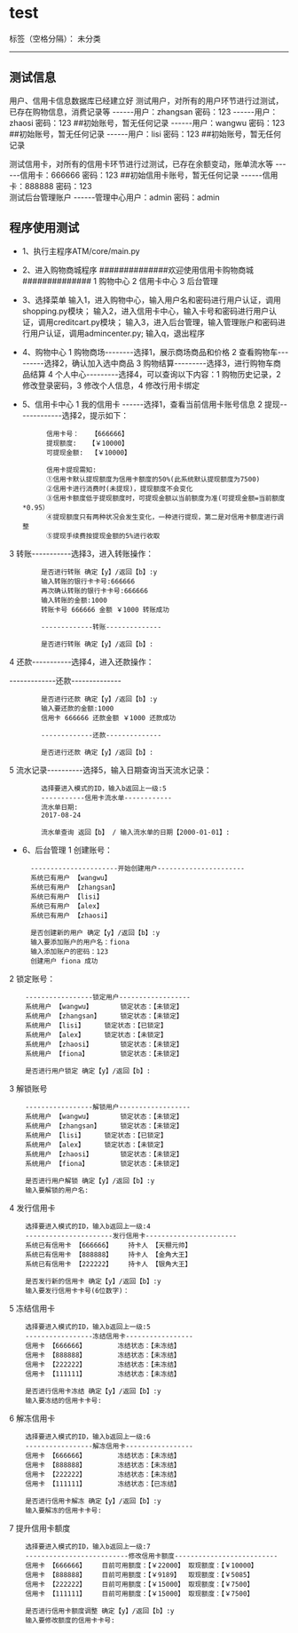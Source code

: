 ﻿# test

标签（空格分隔）： 未分类

---
## 测试信息 ##
用户、信用卡信息数据库已经建立好
测试用户，对所有的用户环节进行过测试，已存在购物信息，消费记录等
        ------用户：zhangsan   密码：123
        ------用户：zhaosi     密码：123     ##初始账号，暂无任何记录
        ------用户：wangwu     密码：123     ##初始账号，暂无任何记录
        ------用户：lisi        密码：123     ##初始账号，暂无任何记录

测试信用卡，对所有的信用卡环节进行过测试，已存在余额变动，账单流水等
        ------信用卡：666666   密码：123     ##初始信用卡账号，暂无任何记录
        ------信用卡：888888   密码：123    
测试后台管理账户
        ------管理中心用户：admin  密码：admin

## 程序使用测试 ##
- 1、执行主程序ATM/core/main.py
- 2、进入购物商城程序
##############欢迎使用信用卡购物商城############## 
1 购物中心
2 信用卡中心
3 后台管理

- 3、选择菜单
输入1，进入购物中心，输入用户名和密码进行用户认证，调用shopping.py模块；
输入2，进入信用卡中心，输入卡号和密码进行用户认证，调用creditcart.py模块；
输入3，进入后台管理，输入管理账户和密码进行用户认证，调用admincenter.py;
输入q，退出程序

- 4、购物中心
1 购物商场--------选择1，展示商场商品和价格
2 查看购物车---------选择2，确认加入选中商品
3 购物结算---------选择3，进行购物车商品结算
4 个人中心---------选择4，可以查询以下内容：1 购物历史记录，2 修改登录密码，3 修改个人信息，4 修改行用卡绑定
- 5、信用卡中心
1 我的信用卡 ------选择1，查看当前信用卡账号信息
2 提现-------------选择2，提示如下：
            
            信用卡号：	【666666】
            提现额度:	【￥10000】
            可提现金额:	【￥10000】
            
            信用卡提现需知:
            ①信用卡默认提现额度为信用卡额度的50%(此系统默认提现额度为7500)
            ②信用卡进行消费时(未提现)，提现额度不会变化
            ③信用卡额度低于提现额度时，可提现金额以当前额度为准(可提现金额=当前额度*0.95）
            ④提现额度只有两种状况会发生变化，一种进行提现，第二是对信用卡额度进行调整
            ⑤提现手续费按提现金额的5%进行收取
3 转账-----------选择3，进入转账操作：

            是否进行转账 确定【y】/返回【b】:y
            输入转账的银行卡卡号:666666
            再次确认转账的银行卡卡号:666666
            输入转账的金额:1000
            转账卡号 666666 金额 ￥1000 转账成功 
            
            -------------转账--------------
            
            是否进行转账 确定【y】/返回【b】:

 4 还款-----------选择4，进入还款操作：

-------------还款--------------

            是否进行还款 确定【y】/返回【b】:y
            输入要还款的金额:1000
            信用卡 666666 还款金额 ￥1000 还款成功 
            
            -------------还款--------------
            
            是否进行还款 确定【y】/返回【b】:


   5 流水记录----------选择5，输入日期查询当天流水记录：

            选择要进入模式的ID，输入b返回上一级:5
            -----------信用卡流水单------------
            流水单日期:
            2017-08-24
            
            流水单查询 返回【b】 / 输入流水单的日期【2000-01-01】:

- 6、后台管理
1 创建账号：
        
        ----------------------开始创建用户----------------------
        系统已有用户 【wangwu】
        系统已有用户 【zhangsan】
        系统已有用户 【lisi】
        系统已有用户 【alex】
        系统已有用户 【zhaosi】
        
        是否创建新的用户 确定【y】/返回【b】:y
        输入要添加账户的用户名：fiona
        输入添加账户的密码：123
        创建用户 fiona 成功
        
2 锁定账号：

        -----------------锁定用户------------------
        系统用户 【wangwu】		锁定状态：【未锁定】
        系统用户 【zhangsan】		锁定状态：【未锁定】
        系统用户 【lisi】		锁定状态：【已锁定】
        系统用户 【alex】		锁定状态：【未锁定】
        系统用户 【zhaosi】		锁定状态：【未锁定】
        系统用户 【fiona】		锁定状态：【未锁定】
        
        是否进行用户锁定 确定【y】/返回【b】:

3 解锁账号

        -----------------解锁用户------------------
        系统用户 【wangwu】		锁定状态：【未锁定】
        系统用户 【zhangsan】		锁定状态：【未锁定】
        系统用户 【lisi】		锁定状态：【已锁定】
        系统用户 【alex】		锁定状态：【未锁定】
        系统用户 【zhaosi】		锁定状态：【未锁定】
        系统用户 【fiona】		锁定状态：【未锁定】
        
        是否进行用户解锁 确定【y】/返回【b】:y
        输入要解锁的用户名:

4 发行信用卡

        选择要进入模式的ID，输入b返回上一级:4
        ----------------------发行信用卡-----------------------
        系统已有信用卡 【666666】 	持卡人 【天棚元帅】
        系统已有信用卡 【888888】 	持卡人 【金角大王】
        系统已有信用卡 【222222】 	持卡人 【银角大王】
        
        是否发行新的信用卡 确定【y】/返回【b】:y
        输入要发行信用卡卡号(6位数字)：

5 冻结信用卡

        选择要进入模式的ID，输入b返回上一级:5
        -----------------冻结信用卡-----------------
        信用卡 【666666】		冻结状态：【未冻结】
        信用卡 【888888】		冻结状态：【未冻结】
        信用卡 【222222】		冻结状态：【未冻结】
        信用卡 【111111】		冻结状态：【未冻结】
        
        是否进行信用卡冻结 确定【y】/返回【b】:y
        输入要冻结的信用卡卡号:

6 解冻信用卡

        选择要进入模式的ID，输入b返回上一级:6
        -----------------解冻信用卡-----------------
        信用卡 【666666】		冻结状态：【未冻结】
        信用卡 【888888】		冻结状态：【未冻结】
        信用卡 【222222】		冻结状态：【未冻结】
        信用卡 【111111】		冻结状态：【已冻结】
        
        是否进行信用卡解冻 确定【y】/返回【b】:y
        输入要解冻的信用卡卡号:

7 提升信用卡额度

        选择要进入模式的ID，输入b返回上一级:7
        --------------------------修改信用卡额度--------------------------
        信用卡 【666666】	目前可用额度：【￥22000】	取现额度：【￥10000】
        信用卡 【888888】	目前可用额度：【￥9189】	取现额度：【￥5085】
        信用卡 【222222】	目前可用额度：【￥15000】	取现额度：【￥7500】
        信用卡 【111111】	目前可用额度：【￥15000】	取现额度：【￥7500】
        
        是否进行信用卡额度调整 确定【y】/返回【b】:y
        输入要修改额度的信用卡卡号:




